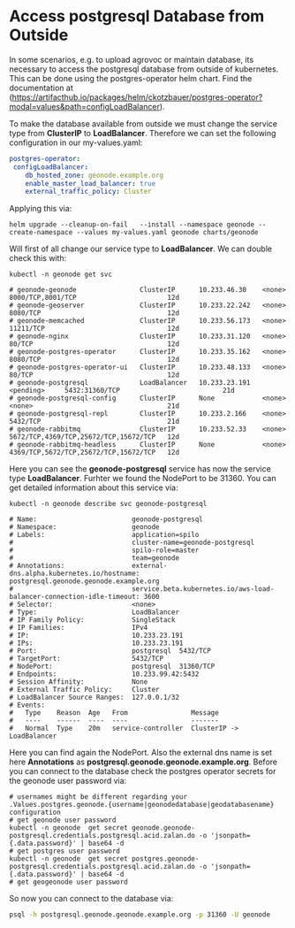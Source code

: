 # Access postgresql Database from Outside

In some scenarios, e.g. to upload agrovoc or maintain database, its necessary to access the postgresql database from outside of kubernetes. This can be done using the postgres-operator helm chart. Find the documentation at
(https://artifacthub.io/packages/helm/ckotzbauer/postgres-operator?modal=values&path=configLoadBalancer).

To make the database available from outside we must change the service type from **ClusterIP** to **LoadBalancer**. Therefore we can set the following configuration in our my-values.yaml:
```yaml
postgres-operator:
 configLoadBalancer:
    db_hosted_zone: geonode.example.org
    enable_master_load_balancer: true
    external_traffic_policy: Cluster
```

Applying this via:
```
helm upgrade --cleanup-on-fail   --install --namespace geonode --create-namespace --values my-values.yaml geonode charts/geonode
```

Will first of all change our service type to **LoadBalancer**. We can double check this with:

```
kubectl -n geonode get svc

# geonode-geonode                ClusterIP      10.233.46.30    <none>        8000/TCP,8001/TCP                       12d
# geonode-geoserver              ClusterIP      10.233.22.242   <none>        8080/TCP                                12d
# geonode-memcached              ClusterIP      10.233.56.173   <none>        11211/TCP                               12d
# geonode-nginx                  ClusterIP      10.233.31.120   <none>        80/TCP                                  12d
# geonode-postgres-operator      ClusterIP      10.233.35.162   <none>        8080/TCP                                12d
# geonode-postgres-operator-ui   ClusterIP      10.233.48.133   <none>        80/TCP                                  12d
# geonode-postgresql             LoadBalancer   10.233.23.191   <pending>     5432:31360/TCP                          21d
# geonode-postgresql-config      ClusterIP      None            <none>        <none>                                  21d
# geonode-postgresql-repl        ClusterIP      10.233.2.166    <none>        5432/TCP                                21d
# geonode-rabbitmq               ClusterIP      10.233.52.33    <none>        5672/TCP,4369/TCP,25672/TCP,15672/TCP   12d
# geonode-rabbitmq-headless      ClusterIP      None            <none>        4369/TCP,5672/TCP,25672/TCP,15672/TCP   12d
```

Here you can see the **geonode-postgresql** service has now the service type **LoadBalancer**. Furhter we found the NodePort to be 31360. You can get detailed information about this service via:

```
kubectl -n geonode describe svc geonode-postgresql

# Name:                        geonode-postgresql
# Namespace:                   geonode
# Labels:                      application=spilo
#                              cluster-name=geonode-postgresql
#                              spilo-role=master
#                              team=geonode
# Annotations:                 external-dns.alpha.kubernetes.io/hostname: postgresql.geonode.geonode.example.org
#                              service.beta.kubernetes.io/aws-load-balancer-connection-idle-timeout: 3600
# Selector:                    <none>
# Type:                        LoadBalancer
# IP Family Policy:            SingleStack
# IP Families:                 IPv4
# IP:                          10.233.23.191
# IPs:                         10.233.23.191
# Port:                        postgresql  5432/TCP
# TargetPort:                  5432/TCP
# NodePort:                    postgresql  31360/TCP
# Endpoints:                   10.233.99.42:5432
# Session Affinity:            None
# External Traffic Policy:     Cluster
# LoadBalancer Source Ranges:  127.0.0.1/32
# Events:
#   Type    Reason  Age   From                Message
#   ----    ------  ----  ----                -------
#   Normal  Type    20m   service-controller  ClusterIP -> LoadBalancer
```

Here you can find again the NodePort. Also the external dns name is set here **Annotations** as **postgresql.geonode.geonode.example.org**. 
Before you can connect to the database check the postgres operator secrets for the geonode user password via:
```
# usernames might be different regarding your .Values.postgres.geonode.{username|geonodedatabase|geodatabasename} configuration
# get geonode user password
kubectl -n geonode  get secret geonode.geonode-postgresql.credentials.postgresql.acid.zalan.do -o 'jsonpath={.data.password}' | base64 -d
# get postgres user password
kubectl -n geonode  get secret postgres.geonode-postgresql.credentials.postgresql.acid.zalan.do -o 'jsonpath={.data.password}' | base64 -d
# get geogeonode user password 
```

So now you can connect to the database via:
```bash
psql -h postgresql.geonode.geonode.example.org -p 31360 -U geonode 
```